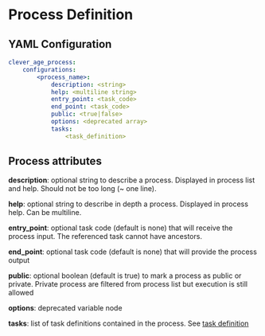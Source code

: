 Process Definition
==================

YAML Configuration
------------------

```yaml
clever_age_process:
    configurations:
        <process_name>:
            description: <string>
            help: <multiline string>
            entry_point: <task_code>
            end_point: <task_code>
            public: <true|false>
            options: <deprecated array>
            tasks: 
                <task_definition>
```

Process attributes
------------------

**description**: optional string to describe a process. Displayed in process list and help. Should not be too long 
(~ one line).

**help**: optional string to describe in depth a process. Displayed in process help. Can be multiline.

**entry_point**: optional task code (default is none) that will receive the process input. The referenced task cannot have
ancestors.

**end_point**: optional task code (default is none) that will provide the process output

**public**: optional boolean (default is true) to mark a process as public or private. Private process are filtered from 
process list but execution is still allowed

**options**: deprecated variable node

**tasks**: list of task definitions contained in the process. See [task definition](02-task_definition.md)

